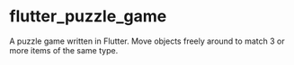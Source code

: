 # flutter_puzzle_game
A puzzle game written in Flutter. Move objects freely around to match 3 or more items of the same type.
